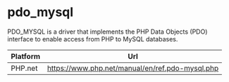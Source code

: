 # pdo_mysql

PDO_MYSQL is a driver that implements the PHP Data Objects (PDO) interface to enable access from PHP to MySQL databases.

| Platform | Url                                                              |
|----------|------------------------------------------------------------------|
| PHP.net  | https://www.php.net/manual/en/ref.pdo-mysql.php                  |
